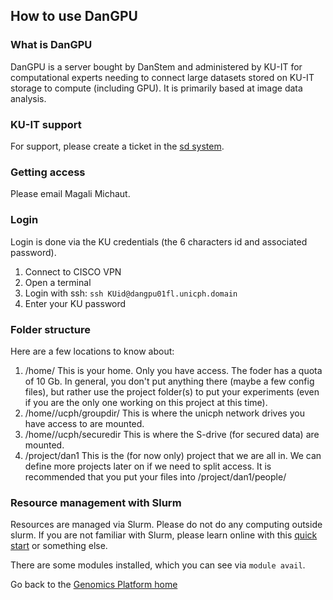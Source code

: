 ## How to use DanGPU

### What is DanGPU
DanGPU is a server bought by DanStem and administered by KU-IT for computational experts needing to connect large datasets stored on KU-IT storage to compute (including GPU). It is primarily based at image data analysis.

### KU-IT support
For support, please create a ticket in the [sd system](http://sd.ku.dk/).

### Getting access
Please email Magali Michaut.

### Login
Login is done via the KU credentials (the 6 characters id and associated password).
1. Connect to CISCO VPN
2. Open a terminal
3. Login with ssh: `ssh KUid@dangpu01fl.unicph.domain`
4. Enter your KU password

### Folder structure
Here are a few locations to know about:
1. /home/<ku-id> This is your home. Only you have access. The foder has a quota of 10 Gb. In general, you don't put anything there (maybe a few config files), but rather use the project folder(s) to put your experiments (even if you are the only one working on this project at this time).
2. /home/<ku-id>/ucph/groupdir/ This is where the unicph network drives you have access to are mounted.
3. /home/<ku-id>/ucph/securedir This is where the S-drive (for secured data) are mounted.
4. /project/dan1 This is the (for now only) project that we are all in. We can define more projects later on if we need to split access. It is recommended that you put your files into /project/dan1/people/<ku-id>

### Resource management with Slurm

Resources are managed via Slurm. Please do not do any computing outside slurm.
If you are not familiar with Slurm, please learn online with this [quick start](https://slurm.schedmd.com/quickstart.html) or something else.

There are some modules installed, which you can see via `module avail`.

Go back to the [Genomics Platform home](https://danstemgenomics.github.io)
